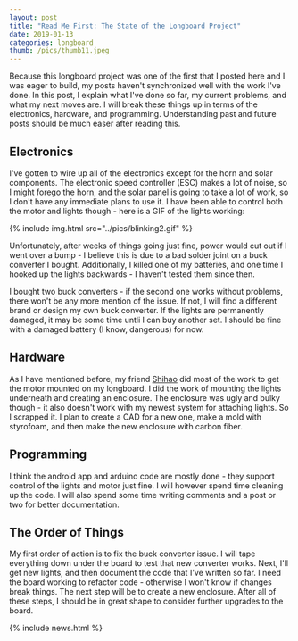 ```yaml
---
layout: post
title: "Read Me First: The State of the Longboard Project"
date: 2019-01-13
categories: longboard
thumb: /pics/thumb11.jpeg
---
```


Because this longboard project was one of the first that I posted here and I was eager to build, my posts haven't synchronized well with the work I've done. In this post, I explain what I've done so far, my current problems, and what my next moves are. I will break these things up in terms of the electronics, hardware, and programming. Understanding past and future posts should be much easer after reading this.

## Electronics
I've gotten to wire up all of the electronics except for the horn and solar components. The electronic speed controller (ESC) makes a lot of noise, so I might forego the horn, and the solar panel is going to take a lot of work, so I don't have any immediate plans to use it. I have been able to control both the motor and lights though - here is a GIF of the lights working:

{% include img.html src="../pics/blinking2.gif" %}

Unfortunately, after weeks of things going just fine, power would cut out if I went over a bump - I believe this is due to a bad solder joint on a buck converter I bought. Additionally, I killed one of my batteries, and one time I hooked up the lights backwards - I haven't tested them since then.

I bought two buck converters - if the second one works without problems, there won't be any more mention of the issue. If not, I will find a different brand or design my own buck converter. If the lights are permanently damaged, it may be some time untli I can buy another set. I should be fine with a damaged battery (I know, dangerous) for now.

## Hardware
As I have mentioned before, my friend [Shihao](https://shihaocao.com) did most of the work to get the motor mounted on my longboard. I did the work of mounting the lights underneath and creating an enclosure. The enclosure was ugly and bulky though - it also doesn't work with my newest system for attaching lights. So I scrapped it. I plan to create a CAD for a new one, make a mold with styrofoam, and then make the new enclosure with carbon fiber.

## Programming
I think the android app and arduino code are mostly done - they support control of the lights and motor just fine. I will however spend time cleaning up the code. I will also spend some time writing comments and a post or two for better documentation.

## The Order of Things
My first order of action is to fix the buck converter issue. I will tape everything down under the board to test that new converter works. Next, I'll get new lights, and then document the code that I've written so far. I need the board working to refactor code - otherwise I won't know if changes break things. The next step will be to create a new enclosure. After all of these steps, I should be in great shape to consider further upgrades to the board.

{% include news.html %}
